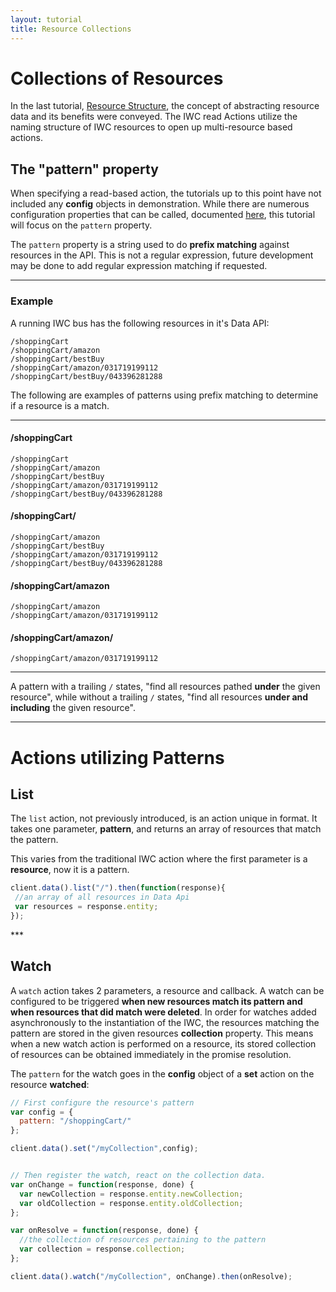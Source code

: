 ```yaml
---
layout: tutorial
title: Resource Collections 
---
```


# Collections of Resources
In the last tutorial, [Resource Structure](03_structure.md), the concept of abstracting resource data  and its benefits
were conveyed. The IWC read Actions utilize the naming structure of IWC resources to open up multi-resource based 
actions.

## The "pattern" property
When specifying a read-based action, the tutorials up to this point have not included any **config** objects in 
demonstration. While there are numerous configuration properties that can be called, documented [here](TODOLINK), this
tutorial will focus on the `pattern` property.

The `pattern` property is a string used to do **prefix matching** against resources in the API. This is not a regular
expression, future development may be done to add regular expression matching if requested. 

***

### Example
A running IWC bus has the following resources in it's Data API:

```
/shoppingCart
/shoppingCart/amazon
/shoppingCart/bestBuy
/shoppingCart/amazon/031719199112
/shoppingCart/bestBuy/043396281288
```

The following are examples of patterns using prefix matching to determine if a resource is a match.

***

#### /shoppingCart
```
/shoppingCart
/shoppingCart/amazon
/shoppingCart/bestBuy
/shoppingCart/amazon/031719199112
/shoppingCart/bestBuy/043396281288
```

#### /shoppingCart/
```
/shoppingCart/amazon
/shoppingCart/bestBuy
/shoppingCart/amazon/031719199112
/shoppingCart/bestBuy/043396281288
```

#### /shoppingCart/amazon
```
/shoppingCart/amazon
/shoppingCart/amazon/031719199112
```

#### /shoppingCart/amazon/
```
/shoppingCart/amazon/031719199112
```

***

A pattern with a trailing `/` states, "find all resources pathed **under** the given resource", while without a trailing
`/` states, "find all resources **under and including** the given resource".
 
***
 
# Actions utilizing Patterns

## List
The `list` action, not previously introduced, is an action unique in format. It takes one parameter, **pattern**, and
returns an array of resources that match the pattern.

This varies from the traditional IWC action where the first parameter is a **resource**, now it is a pattern.

``` js
client.data().list("/").then(function(response){
 //an array of all resources in Data Api
 var resources = response.entity;
});
```

<p data-height="450" data-theme-id="0" data-slug-hash="dYxgyO" data-default-tab="result" data-user="Kevin-K" class='codepen'>
***

## Watch
A `watch` action takes 2 parameters, a resource and callback. A watch can be configured to be triggered **when 
new resources match its pattern and when resources that did match were deleted**. In order for watches added 
asynchronously to the instantiation of the IWC, the resources matching the pattern are stored in the given resources 
**collection** property. This means when a new watch action is performed on a resource, its stored collection of 
resources can be obtained immediately in the promise resolution.

The `pattern` for the watch goes in the **config** object of a **set** action on the resource **watched**:

``` js
// First configure the resource's pattern
var config = {
  pattern: "/shoppingCart/"
};

client.data().set("/myCollection",config);


// Then register the watch, react on the collection data.
var onChange = function(response, done) {
  var newCollection = response.entity.newCollection;
  var oldCollection = response.entity.oldCollection;
};

var onResolve = function(response, done) {
  //the collection of resources pertaining to the pattern
  var collection = response.collection;
};

client.data().watch("/myCollection", onChange).then(onResolve);
```

<p data-height="450" data-theme-id="0" data-slug-hash="yYmRbm" data-default-tab="result" data-user="Kevin-K" class='codepen'>
 